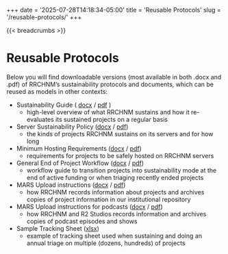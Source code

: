 +++
date = '2025-07-28T14:18:34-05:00'
title = 'Reusable Protocols'
slug = '/reusable-protocols/'
+++

{{< breadcrumbs >}}

# Reusable Protocols 

Below you will find downloadable versions (most available in both .docx and .pdf) of RRCHNM’s sustainability protocols and documents, which can be reused as models in other contexts:

- Sustainability Guide ( [docx](/files/Sustainability-Guide.docx) / [pdf](/files/Sustainability-Guide.pdf) )
  - high-level overview of what RRCHNM sustains and how it re-evaluates its sustained projects on a regular basis
- Server Sustainability Policy ([docx](/files/Server-Sustainability-Policy.docx) / [pdf](/files/Server-Sustainability-Policy.pdf))
  - the kinds of projects RRCHNM sustains on its servers and for how long
- Minimum Hosting Requirements ([docx](/files/Minimum-Hosting-Requirements.docx) / [pdf](/files/End-of-project-workflow.pdf))
  - requirements for projects to be safely hosted on RRCHNM servers
- General End of Project Workflow ([docx](/files/End-of-project-workflow.docx) / [pdf](/files/End-of-project-workflow.pdf))
  - workflow guide to transition projects into sustainability mode at the end of active funding or when triaging recently ended projects
- MARS Upload instructions ([docx](/files/MARS-Upload-Instructions.docx) / [pdf](/files/MARS-Upload-Instructions.pdf))
  - how RRCHNM records information about projects and archives copies of project information in our institutional repository
- MARS Upload instructions for podcasts ([docx](/files/PodcastMARSUploadInstructions.docx) / [pdf](/files/PodcastMARSUploadInstructions.pdf))
  - how RRCHNM and R2 Studios records information and archives copies of podcast episodes and shows
- Sample Tracking Sheet ([xlsx](/files/Sample-Tracking-Sheet.xlsx))
  - example of tracking sheet used when sustaining and doing an annual triage on multiple (dozens, hundreds) of projects
